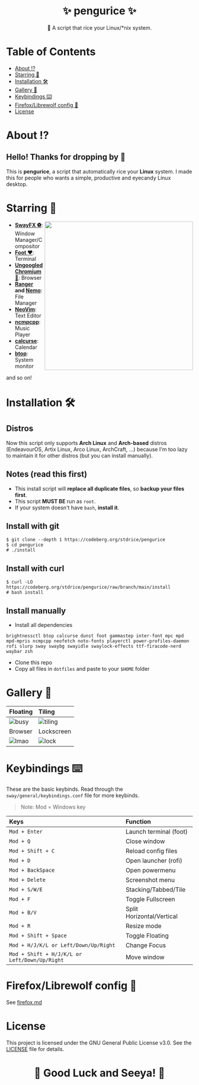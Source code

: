 <h1 align="center"><b>✨ pengurice ✨ </b></h1>
<p align="center">📜 A script that rice your Linux/*nix system.</p>

# **Table of Contents**
- [About ⁉️](#about-%EF%B8%8F)
- [Starring 🌠](#starring-)
- [Installation 🛠️](#installation-%EF%B8%8F)
- [Gallery 📸](#gallery)
- [Keybindings ⌨️](#keybindings-%EF%B8%8F)
- [Firefox/Librewolf config 🦊](#firefox-librewolf-config)
- [License](#license)

# **About ⁉️**
## Hello! Thanks for dropping by 👋
This is **pengurice**, a script that automatically rice your **Linux** system. I made this for people who wants a simple, productive and eyecandy Linux desktop.

# **Starring 🌠**
<img src="https://i.imgur.com/Wu47DJr.png" align="right" width="400px">

- **[SwayFX ⚽](https://github.com/WillPower3309/swayfx)**: Window Manager/Compositor
- **[Foot ❤️](https://codeberg.org/dnkl/foot)**: Terminal
- **[Ungoogled Chromium 🦊](https://github.com/ungoogled-software/ungoogled-chromium)**: Browser
- **[Ranger](https://ranger.github.io/) and [Nemo](https://github.com/linuxmint/nemo)**: File Manager
- **[NeoVim](https://neovim.io)**: Text Editor
- **[ncmpcpp](https://github.com/ncmpcpp/ncmpcpp)**: Music Player
- **[calcurse](https://www.calcurse.org/)**: Calendar
- **[btop](https://github.com/aristocratos/btop)**: System monitor

and so on!


# **Installation 🛠️**
## Distros
Now this script only supports **Arch Linux** and **Arch-based** distros (EndeavourOS, Artix Linux, Arco Linux, ArchCraft, ...) because I'm too lazy to maintain it for other distros (but you can install manually).

## Notes (read this first)
- This install script will **replace all duplicate files**, so **backup your files first**.
- This script **MUST BE** run as `root`.
- If your system doesn't have `bash`, **install it**.

## Install with git
```
$ git clone --depth 1 https://codeberg.org/stdrice/pengurice
$ cd pengurice
# ./install
```

## Install with curl
```
$ curl -LO https://codeberg.org/stdrice/pengurice/raw/branch/main/install
# bash install
```

## Install manually
- Install all dependencies
```
brightnessctl btop calcurse dunst foot gammastep inter-font mpc mpd mpd-mpris ncmpcpp neofetch noto-fonts playerctl power-profiles-daemon rofi slurp sway swaybg swayidle swaylock-effects ttf-firacode-nerd waybar zsh
```
- Clone this repo
- Copy all files in `dotfiles` and paste to your `$HOME` folder

# **Gallery 📸**
| Floating                                 | Tiling                                     |
| :--------------------------------------- | :----------------------------------------- |
| ![busy](https://i.imgur.com/TzziwMu.png) | ![tiling](https://i.imgur.com/Ny3TU3q.png) |
| Browser                                  | Lockscreen                                 |
| ![lmao](https://i.imgur.com/My8rlh3.png) | ![lock](https://i.imgur.com/a34F8KP.png)   |

# **Keybindings ⌨️**
These are the basic keybinds. Read through the `sway/general/keybindings.conf` file for more keybinds.
> Note: Mod = Windows key

| Keys                                              | Function                          |
| :------------------------------------------------ | :-------------------------------- |
| `Mod + Enter`                                     | Launch terminal (foot)            |
| `Mod + Q`                                         | Close window                      |
| `Mod + Shift + C`                                 | Reload config files               |
| `Mod + D`                                         | Open launcher (rofi)              |
| `Mod + BackSpace`                                 | Open powermenu                    |
| `Mod + Delete`                                    | Screenshot menu                   |
| `Mod + S/W/E`                                     | Stacking/Tabbed/Tile              |
| `Mod + F`                                         | Toggle Fullscreen                 |
| `Mod + B/V`                                       | Split Horizontal/Vertical         |
| `Mod + R`                                         | Resize mode                       |
| `Mod + Shift + Space`                             | Toggle Floating                   |
| `Mod + H/J/K/L or Left/Down/Up/Right`             | Change Focus                      |
| `Mod + Shift + H/J/K/L or Left/Down/Up/Right`     | Move window                       |

# **Firefox/Librewolf config 🦊**
See [firefox.md](firefox.md)

# **License**
This project is licensed under the GNU General Public License v3.0. See the [LICENSE](LICENSE) file for details.

<h1 align="center"><b>🌟 Good Luck and Seeya! 🌟</b></h1>
